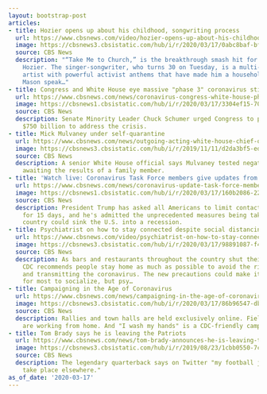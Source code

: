 ```yaml
---
layout: bootstrap-post
articles:
- title: Hozier opens up about his childhood, songwriting process
  url: https://www.cbsnews.com/video/hozier-opens-up-about-his-childhood-songwriting-process/
  image: https://cbsnews3.cbsistatic.com/hub/i/r/2020/03/17/0abc8baf-bf2a-4e48-a97c-acc37c81c2d0/thumbnail/1200x630/94958b1e004d91b5eb1d37949b8fe7e6/ctm12-2047615-640x360.jpg
  source: CBS News
  description: "“Take Me to Church,” is the breakthrough smash hit for Irish musician,
    Hozier. The singer-songwriter, who turns 30 on Tuesday, is a multi-platinum, Grammy-nominated
    artist with powerful activist anthems that have made him a household name. Anthony
    Mason speak…"
- title: Congress and White House eye massive "phase 3" coronavirus stimulus package
  url: https://www.cbsnews.com/news/coronavirus-congress-white-house-phase-3-stimulus-package/
  image: https://cbsnews1.cbsistatic.com/hub/i/r/2020/03/17/3304ef15-70c5-4413-98e6-7c0259ee9693/thumbnail/1200x630g6/f56666ea4c3e0c519f838019c14eb93c/gettyimages-1207357076.jpg
  source: CBS News
  description: Senate Minority Leader Chuck Schumer urged Congress to provide an additional
    $750 billion to address the crisis.
- title: Mick Mulvaney under self-quarantine
  url: https://www.cbsnews.com/news/outgoing-acting-white-house-chief-of-staff-mick-mulvaney-under-self-quarantine-coronavirus/
  image: https://cbsnews3.cbsistatic.com/hub/i/r/2019/11/11/d2da3bf5-ed4d-469a-98a1-a2547b50c232/thumbnail/1200x630/e4b0379317fb86a328e3129f5f24be51/gettyimages-1178131270.jpg
  source: CBS News
  description: A senior White House official says Mulvaney tested negative, but is
    awaiting the results of a family member.
- title: 'Watch live: Coronavirus Task Force members give updates from the White House'
  url: https://www.cbsnews.com/news/coronavirus-update-task-force-members-give-updates-from-the-white-house-watch-live-stream-today-2020-03-17/
  image: https://cbsnews1.cbsistatic.com/hub/i/r/2020/03/17/160b2086-22ca-4ffa-9dcc-249c8d8dc963/thumbnail/1200x630/ee2c3d9999d5b35b1a5ad23eb4f99e6e/gettyimages-1212808792.jpg
  source: CBS News
  description: President Trump has asked all Americans to limit contact with others
    for 15 days, and he's admitted the unprecedented measures being taken across the
    country could sink the U.S. into a recession.
- title: Psychiatrist on how to stay connected despite social distancing
  url: https://www.cbsnews.com/video/psychiatrist-on-how-to-stay-connected-despite-social-distancing/
  image: https://cbsnews3.cbsistatic.com/hub/i/r/2020/03/17/98891087-f403-4329-bc68-1e0e8aee0b10/thumbnail/1200x630/913b869257ba3b7bc01a5a29e1d30248/cbsn-fusion-psychiatrist-on-how-to-stay-connected-despite-social-distancing-thumbnail-457627-640x360.jpg
  source: CBS News
  description: As bars and restaurants throughout the country shut their doors, the
    CDC recommends people stay home as much as possible to avoid the risk of catching
    and transmitting the coronavirus. The new precautions could make it difficult
    for most to socialize, but psy…
- title: Campaigning in the Age of Coronavirus
  url: https://www.cbsnews.com/news/campaigning-in-the-age-of-coronavirus/
  image: https://cbsnews3.cbsistatic.com/hub/i/r/2020/03/17/86b96547-dba3-41c8-a246-2d1a19e1eca0/thumbnail/1200x630/e9534831ff4968258b7b3387e4b191e4/gettyimages-1212633268.jpg
  source: CBS News
  description: Rallies and town halls are held exclusively online. Field organizers
    are working from home. And "I wash my hands" is a CDC-friendly campaign slogan.
- title: Tom Brady says he is leaving the Patriots
  url: https://www.cbsnews.com/news/tom-brady-announces-he-is-leaving-the-patriots-today-2020-03-17/
  image: https://cbsnews3.cbsistatic.com/hub/i/r/2019/08/23/1cbb0550-7c2b-47cc-9fed-aa3004751811/thumbnail/1200x630g2/88e8b31811b1c5cb72e2367d92fac479/gettyimages-1169690227.jpg
  source: CBS News
  description: The legendary quarterback says on Twitter "my football journey will
    take place elsewhere."
as_of_date: '2020-03-17'
---
```


